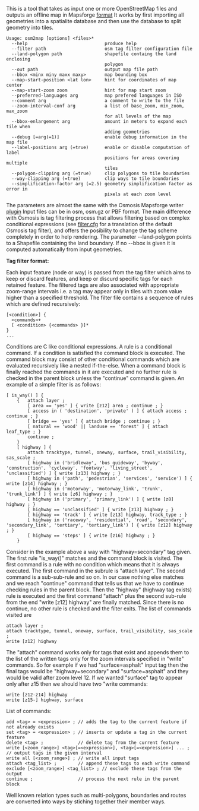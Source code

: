 This is a tool that takes as input one or more OpenStreetMap files and outputs an offline map in Mapsforge [format](https://github.com/mapsforge/mapsforge/blob/master/docs/Specification-Binary-Map-File.md)
It works by first importing all geometries into a spatialite database and then use the database to split geometry into tiles.
```
Usage: osm2map [options] <files>*
  --help                             produce help
  --filter path                      osm tag filter configuration file
  --land-polygon path                shapefile containg the land enclosing 
                                     polygon
  --out path                         output map file path
  --bbox <minx miny maxx maxy>       map bounding box
  --map-start-position <lat lon>     hint for coordinates of map center
  --map-start-zoom zoom              hint for map start zoom
  --preferred-languages arg          map prefered languages in ISO
  --comment arg                      a comment to write to the file
  --zoom-interval-conf arg           a list of base_zoom, min_zoom, max_zoom 
                                     for all levels of the map
  --bbox-enlargement arg             amount in meters to expand each tile when 
                                     adding geometries
  --debug [=arg(=1)]                 enable debug information in the map file
  --label-positions arg (=true)      enable or disable computation of label 
                                     positions for areas covering multiple 
                                     tiles
  --polygon-clipping arg (=true)     clip polygons to tile boundaries
  --way-clipping arg (=true)         clip ways to tile boundaries
  --simplification-factor arg (=2.5) geometry simplification factor as error in
                                     pixels at each zoom level
```
The parameters are almost the same with the Osmosis Mapsforge writer [plugin](https://github.com/mapsforge/mapsforge/blob/master/docs/Getting-Started-Map-Writer.md)
Input files can be in osm, osm.gz or PBF format. The main difference with Osmosis is tag filtering process that allows filtering 
based on complex  conditional expressions (see [filter.cfg](https://github.com/malasiot/mftools/blob/master/data/filter.cfg) for a translation of the default Osmosis tag filter), and offers the posibility to change the tag scheme 
completely in order to help rendering. The parameter --land-polygon points to a Shapefile containing the land boundary. 
If no --bbox is given it is computed automatically from input geometries. 

**Tag filter format:**

Each input feature (node or way) is passed from the tag filter which aims to keep or discard features, and keep or discurd specific 
tags for each retained feature. The filtered tags are also associated with appropriate zoom-range intervals i.e. a tag may appear 
only in tiles with zoom value higher than a specified threshold. The filter file contains a sequence of rules which are defined 
recursively:
```
[<condition>] {
  <commands>+
  [ <condition> {<commands> }]*
}
...
```
Conditions are C like conditional expressions. A rule is a conditional command. If a condition is satisfied the command block is executed. The command block may consist of 
other conditional commands which are evaluated recursively like a nested if-the-else. When a command block is finally reached 
the commands in it are executed and no further rule is checked in the parent block unless the "continue" command is given. 
An example of a simple filter is as follows:
```
[ is_way() ] { 
    {   attach layer ; 
        [ area == 'yes' ] { write [z12] area ; continue ; }
        [ access in ( 'destination', 'private' ) ] { attach access ; continue ; }
        [ bridge == 'yes' ] { attach bridge ; continue ; }
        [ natural == 'wood' || landuse == 'forest' ] { attach leaf_type ; }  
        continue ; 
    }
    [ highway ] {
        attach tracktype, tunnel, oneway, surface, trail_visibility, sas_scale ; 
        [ highway in ('bridleway', 'bus_guideway', 'byway', 'construction', 'cycleway', 'footway', 'living_street', 'unclassified') ] { write [z13] highway ; }
        [ highway in ('path', 'pedestrian', 'services', 'service') ] { write [z14] highway ; }
        [ highway in ('motorway', 'motorway_link', 'trunk', 'trunk_link') ] { write [z6] highway ; }
        [ highway in ('primary', 'primary_link') ] { write [z8] highway ; }
        [ highway == 'unclassified' ] { write [z13] highway ; }
        [ highway == 'track' ] { write [z13] highway, track_type ; }
        [ highway in ('raceway', 'residential', 'road', 'secondary', 'secondary_link', 'tertiary', 'tertiary_link') ] { write [z12] highway ; }
        [ highway == 'steps' ] { write [z16] highway ; }
    }
```    
Consider in the example above a way with "highway=secondary" tag given. The first rule "is_way()" matches and the command block
is visited.
The first command is a rule with no condition which means that it is always executed. The first command in the subrule is "attach layer".
The second command is a sub-sub-rule and so on. In our case nothing else matches and we reach "continue" command that tells us 
that we have to continue checking rules in the parent block. Then the "highway" (highway tag exists) rule is executed and the 
first command "attach" plus the second sub-rule from the end "write [z12] highway" are finally matched. Since there is no continue, 
no other rule is checked and the filter exits. The list of commands visited are 
```
attach layer ;
attach tracktype, tunnel, oneway, surface, trail_visibility, sas_scale ; 
write [z12] highway
```
The "attach" command works only for tags that exist and appends them to the list of the written tags only for the zoom intervals specified
in "write" commands. So for example if we had "surface=asphalt" input tag then the final tags would be "highway=secondary" and "surface=asphalt" and
they would be valid after zoom level 12. If we wanted "surface" tag to appear only after z15 then we should have two "write commands:
```
write [z12-z14] highway
write [z15-] highway, surface
```
List of commands:
```
add <tag> = <expression> ; // adds the tag to the current feature if not already exists
set <tag> = <expression> ; // inserts or update a tag in the current feature
delete <tag> ;             // delete tag from the current feature
write [<zoom_range>] <tag>[=<expression>], <tag>[=<expression>] ... ; // output tags in the given interval 
write all [<zoom_range>] ; // write all input tags
attach <tag_list> ;        // append these tags to each write command
exclude [<zoom_range>] <tag_list> ; // exclude these tags from the output
continue ;                 // process the next rule in the parent block
```
Well known relation types such as multi-polygons, boundaries and routes are converted into ways by stiching together their member ways.
